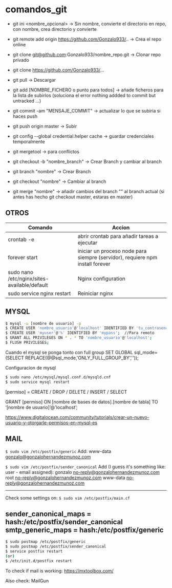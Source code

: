 # comandos_git

* git ini <nombre_opcional>								-> Sin nombre, convierte el directorio en repo, con nombre, crea directorio y convierte

* git remote add origin https://github.com/Gonzalo933/..	-> Crea el repo online

* git clone git@github.com:Gonzalo933/nombre_repo.git 		-> Clonar repo privado

* git clone https://github.com/Gonzalo933/...

* git pull   												-> Descargar

* git add [NOMBRE_FICHERO o punto para todos]				-> añade ficheros para la lista de subirlos (soluciona el error nothing addded to commit but untracked ...)

* git commit -am "MENSAJE_COMMIT" 						-> actualizar lo que se subiria si haces push

* git push origin master 									-> Subir

* git config --global credential.helper cache				-> guardar credenciales temporalmente

* git mergetool											-> para conflictos


* git checkout -b "nombre_branch"							-> Crear Branch y cambiar al branch

* git branch "nombre"										-> Crear Branch

* git checkout "nombre"   								-> Cambiar al branch

* git merge "nombre"										-> añadir cambios del branch "" al branch actual (si antes has hecho git checkout master, estaras en master)


## OTROS

| Comando  | Accion |
| ------------- | ------------- |
| crontab -e | abrir crontab para añadir tareas a ejecutar |
| forever start | iniciar un proceso node para siempre (servidor), requiere npm install forever |
| sudo nano /etc/nginx/sites-available/default  | Nginx configuration  |
| sudo service nginx restart | Reiniciar nginx  |

## MYSQL

```sh
$ mysql -u [nombre de usuario] -p
$ CREATE USER 'nombre_usuario'@'localhost' IDENTIFIED BY 'tu_contrasena';
$ CREATE USER 'myuser'@'%' IDENTIFIED BY 'mypass';  //Para remoto
$ GRANT ALL PRIVILEGES ON * . * TO 'nombre_usuario'@'localhost';
$ FLUSH PRIVILEGES;
```
Cuando el mysql se ponga tonto con full group
SET GLOBAL sql_mode=(SELECT REPLACE(@@sql_mode,'ONLY_FULL_GROUP_BY',''));

Configuracion de mysql
```sh
$ sudo nano /etc/mysql/mysql.conf.d/mysqld.cnf
$ sudo service mysql restart
```
[permiso]  = CREATE / DROP / DELETE / INSERT / SELECT

GRANT [permiso] ON [nombre de bases de datos].[nombre de tabla] TO ‘[nombre de usuario]’@'localhost’;

https://www.digitalocean.com/community/tutorials/crear-un-nuevo-usuario-y-otorgarle-permisos-en-mysql-es


## MAIL


`$ sudo vim /etc/postfix/generic`
Add: www-data gonzalo@gonzalohernandezmunoz.com

`$ sudo vim /etc/postfix/sender_canonical`
Add (I guess it's something like: user - email assigned):
gonzalo no-reply@gonzalohernandezmunoz.com
root no-reply@gonzalohernandezmunoz.com
www-data no-reply@gonzalohernandezmunoz.com

------
Check some settings on:
`$ sudo vim /etc/postfix/main.cf`

sender_canonical_maps = hash:/etc/postfix/sender_canonical
smtp_generic_maps = hash:/etc/postfix/generic
------
```sh
$ sudo postmap /etc/postfix/generic
$ sudo postmap /etc/postfix/sender_canonical
$ service postfix restart
(or)
$ /etc/init.d/postfix restart
```
To check if mail is working:
https://mxtoolbox.com/

Also check:
MailGun
